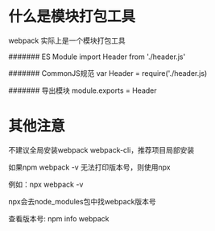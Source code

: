 # 什么是模块打包工具

webpack 实际上是一个模块打包工具

####### ES Module
import Header from './header.js'

####### CommonJS规范 
var Header = require('./header.js)

####### 导出模块
module.exports = Header


# 其他注意
不建议全局安装webpack webpack-cli，推荐项目局部安装

如果npm webpack -v 无法打印版本号，则使用npx

例如：npx webpack -v  

npx会去node_modules包中找webpack版本号

查看版本号: npm info webpack
